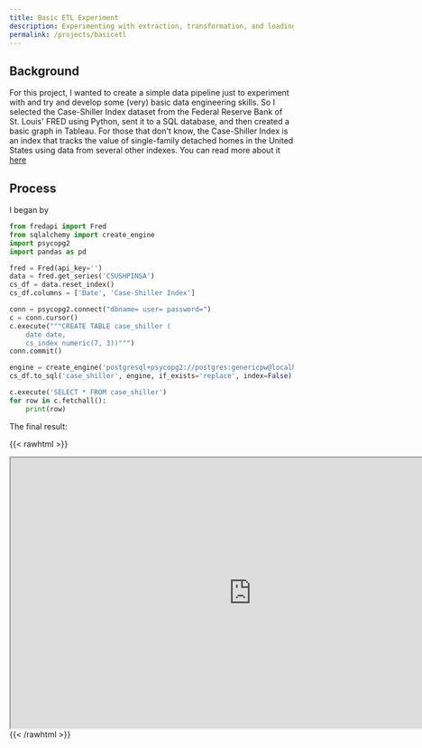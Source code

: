 ```yaml
---
title: Basic ETL Experiment
description: Experimenting with extraction, transformation, and loading with SQL, Python, and Tableau
permalink: /projects/basicetl
---
```

## Background
For this project, I wanted to create a simple data pipeline just to experiment with and try and develop some (very) basic data engineering skills. So I selected the Case-Shiller Index dataset from the Federal Reserve Bank of St. Louis' FRED using Python, sent it to a SQL database, and then created a basic graph in Tableau. For those that don't know, the Case-Shiller Index is an index that tracks the value of single-family detached homes in the United States using data from several other indexes. You can read more about it [here](https://www.investopedia.com/articles/mortgages-real-estate/10/understanding-case-shiller-index.asp)
## Process
I began by 
```python
from fredapi import Fred
from sqlalchemy import create_engine
import psycopg2
import pandas as pd

fred = Fred(api_key='')
data = fred.get_series('CSUSHPINSA')
cs_df = data.reset_index()
cs_df.columns = ['Date', 'Case-Shiller Index']
```
```python
conn = psycopg2.connect("dbname= user= password=")
c = conn.cursor()
c.execute("""CREATE TABLE case_shiller (
    date date,
    cs_index numeric(7, 3))""")
conn.commit()
```
```python
engine = create_engine('postgresql+psycopg2://postgres:genericpw@localhost:1111/db')
cs_df.to_sql('case_shiller', engine, if_exists='replace', index=False)

c.execute('SELECT * FROM case_shiller')
for row in c.fetchall():
    print(row)
```
The final result:

{{< rawhtml >}}
<iframe src="https://public.tableau.com/views/Case-ShillerIndex_16339121605040/Cash-ShillerIndexSince1987?:showVizHome=no&:embed=true"
 width="854" height="480"></iframe>
{{< /rawhtml >}}
